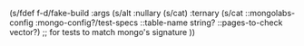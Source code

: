 



(s/fdef f-d/fake-build
  :args (s/alt :nullary (s/cat)
               :ternary (s/cat ::mongolabs-config :mongo-config?/test-specs
               ::table-name string?
               ::pages-to-check vector?)  ;; for tests to match mongo's signature
 ))
